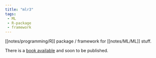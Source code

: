 ```yaml
---
title: "mlr3"
tags:
 - ML
 - R-package
 - framework
---
```


[[notes/programming/R]] package / framework for [[notes/ML/ML]] stuff.

There is a [book available][mlr3book] and soon to be published.

[mlr3book]: https://mlr3book.mlr-org.com/